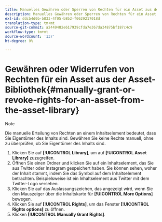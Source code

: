 ```yaml
---
title: Manuelles Gewähren oder Sperren von Rechten für ein Asset aus der Asset-Bibliothek
description: Manuelles Gewähren oder Sperren von Rechten für ein Asset aus der Asset-Bibliothek
exl-id: ddcb4d0b-b833-4f05-b8b2-f0629217018d
translation-type: tm+mt
source-git-commit: a2449482e617939cfda7e367da34875bf187c4c9
workflow-type: tm+mt
source-wordcount: '137'
ht-degree: 0%

---
```


# Gewähren oder Widerrufen von Rechten für ein Asset aus der Asset-Bibliothek{#manually-grant-or-revoke-rights-for-an-asset-from-the-asset-library}

>[!NOTE]
>
>Die manuelle Erteilung von Rechten an einem Inhaltselement bedeutet, dass Sie Eigentümer des Inhalts sind. Gewähren Sie keine Rechte manuell, ohne zu überprüfen, ob Sie Eigentümer des Inhalts sind.

1. Klicken Sie auf **[!UICONTROL Library]**, um auf **[!UICONTROL Asset Library]** zuzugreifen.
1. Öffnen Sie einen Ordner und klicken Sie auf ein Inhaltselement, das Sie aus Twitter oder Instagram gespeichert haben. Sie können sehen, woher der Inhalt stammt, indem Sie das Symbol auf dem Inhaltselement betrachten. Beispielsweise ist ein Inhaltselement aus Twitter mit dem Twitter-Logo versehen.
1. Klicken Sie auf das Auslassungszeichen, das angezeigt wird, wenn Sie den Mauszeiger über die Inhaltskarte für **[!UICONTROL More Options]** bewegen.
1. Klicken Sie auf **[!UICONTROL Rights]**, um das Fenster **[!UICONTROL Rights options]** zu öffnen.
1. Klicken **[!UICONTROL Manually Grant Rights]**.
